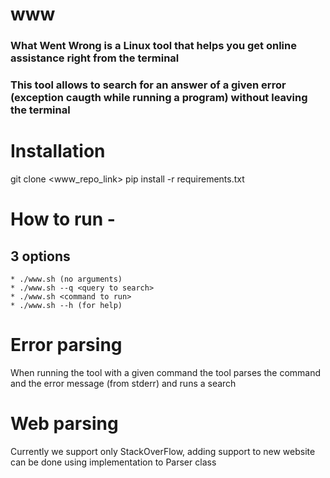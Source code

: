 # www
### What Went Wrong is a Linux tool that helps you get online assistance right from the terminal
### This tool allows to search for an answer of a given error (exception caugth while running a program) without leaving the terminal

# Installation
git clone <www_repo_link>
pip install -r requirements.txt

# How to run -     
  ## 3 options
    * ./www.sh (no arguments)
    * ./www.sh --q <query to search>
    * ./www.sh <command to run>
    * ./www.sh --h (for help)

# Error parsing 
When running the tool with a given command the tool parses the command and the error message (from stderr) and runs a search

# Web parsing
Currently we support only StackOverFlow, adding support to new website can be done using implementation to Parser class
